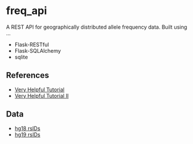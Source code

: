 freq_api
========

A REST API for geographically distributed allele frequency data. Built using ...

* Flask-RESTful 
* Flask-SQLAlchemy  
* sqlite

## References 

* [Very Helpful Tutorial](http://blog.miguelgrinberg.com/post/the-flask-mega-tutorial-part-iv-database)
* [Very Helpful Tutorial II](http://blog.miguelgrinberg.com/post/designing-a-restful-api-with-python-and-flask)

## Data

* [hg18 rsIDs](http://hgdownload.cse.ucsc.edu/goldenPath/hg18/database/snp130.txt.gz)
* [hg19 rsIDs](http://hgdownload.cse.ucsc.edu/goldenPath/hg19/database/snp141.txt.gz)
